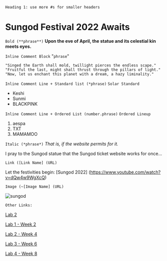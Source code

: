 `Heading 1: use more #s for smaller headers`
# Sungod Festival 2022 Awaits

`Bold (**phrase**)`
**Upon the eve of April, the statue and its celestial kin meets eyes.**

`Inline Comment Block` "`phrase`"
```
"Singed the Earth shall mold, twillight pierces the endless scape."
"Fruitful the last, might shall thrust through the pillars of light."
"Now, let us enchant this planet with a dream, a hazy liminality."
```
`Inline Comment Line + Standard list (*phrase)`
`Solar Standard`
* Keshi
* Sunmi
* BLACKPINK

`Inline Comment Line + Ordered List (number.phrase)`
`Ordered Lineup`
1. aespa
2. TXT
3. MAMAMOO

`Italic (*phrase*)`
*That is, if the website permits for it.*

I pray to the Sungod statue that the Sungod ticket website works for once...

`Link ([Link Name] (URL)`

Let the festivities begin:
[Sungod 2022] (https://www.youtube.com/watch?v=dQw4w9WgXcQ)

`Image (~[Image Name] (URL)`

![sungod](https://user-images.githubusercontent.com/73847942/162285215-427ea37c-2025-48e5-ae7f-44e741888e17.jpeg)


`Other Links:`

[Lab 2](https://ddavevo.github.io/cse15l-lab-reports/lab-report-1-week-2.html)

[Lab 1 - Week 2](https://ddavevo.github.io/cse15l-lab-reports/lab1report-week2/labreport.html)

[Lab 2 - Week 4](https://ddavevo.github.io/cse15l-lab-reports/lab2report-week4/lab2report.html)

[Lab 3 - Week 6](https://ddavevo.github.io/cse15l-lab-reports/lab3report-week6/labreport3.html)

[Lab 4 - Week 8](https://ddavevo.github.io/cse15l-lab-reports/lab4report-week8/labreport4.html)
